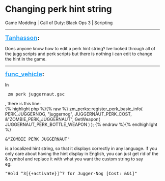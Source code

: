 # Changing perk hint string
Game Modding | Call of Duty: Black Ops 3 | Scripting

---
<strong style="font-size: 1.4em;"><span style="text-decoration: underline;text-decoration-color: #34a7f9;"><span style="color:#34a7f9;">Tanhasson</span></span>:</strong>

<p>Does anyone know how to edit a perk hint string?  Ive looked through all of the jugg scripts and perk scripts but there is nothing i can edit to change the hint in the game.</p>

---
<strong style="font-size: 1.4em;"><span style="text-decoration: underline;text-decoration-color: #34a7f9;"><span style="color:#34a7f9;">func_vehicle</span></span>:</strong>

<p>In <pre>_zm_perk_juggernaut.gsc</pre>, there is this line:<br />{% highlight php %}{% raw %}
zm_perks::register_perk_basic_info( PERK_JUGGERNOG, "juggernog", JUGGERNAUT_PERK_COST, &amp;"ZOMBIE_PERK_JUGGERNAUT", GetWeapon( JUGGERNAUT_PERK_BOTTLE_WEAPON ) );
{% endraw %}{% endhighlight %}
<pre>&amp;&quot;ZOMBIE_PERK_JUGGERNAUT&quot;</pre> is a localized hint string, so that it displays correctly in any language. If you only care about having the hint display in English, you can just get rid of the &amp; symbol and replace it with what you want the custom string to say<br />eg. <pre>&quot;Hold ^3[{+activate}]^7 for Jugger-Nog [Cost: &amp;&amp;1]&quot;</pre></p>
